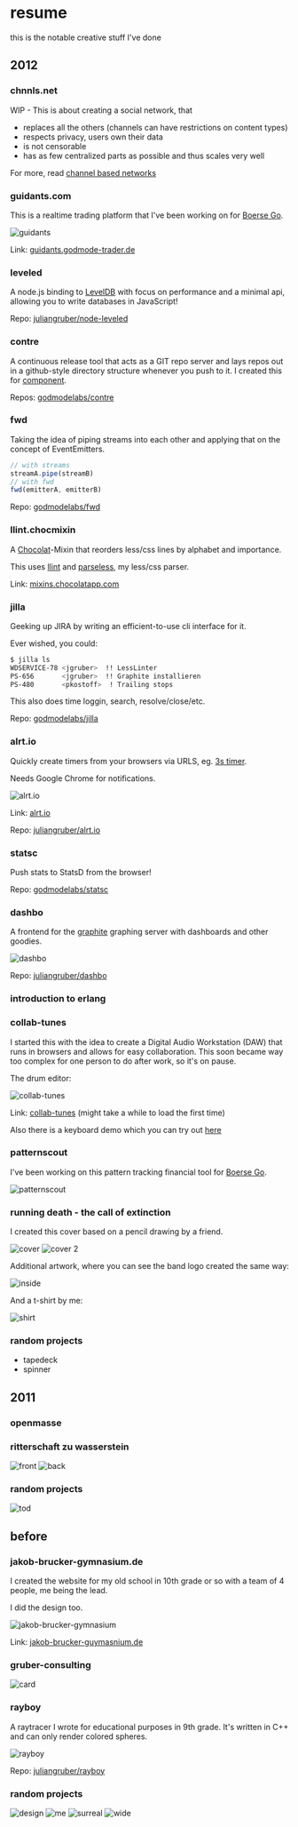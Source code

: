 # resume

this is the notable creative stuff I've done

## 2012

### chnnls.net

WIP - This is about creating a social network, that

* replaces all the others (channels can have restrictions on content types)
* respects privacy, users own their data
* is not censorable
* has as few centralized parts as possible and thus scales very well

For more, read [channel based networks](https://gist.github.com/4143091)

### guidants.com

This is a realtime trading platform that I've been working on for [Boerse Go](http://www.godmode-trader.de/).

![guidants](http://i.imgur.com/VhQ5I.png)

Link: [guidants.godmode-trader.de](http://guidants.godmode-trader.de/)

### leveled

A node.js binding to [LevelDB](http://code.google.com/p/leveldb/) with focus on performance and a minimal api,
allowing you to write databases in JavaScript!

Repo: [juliangruber/node-leveled](https://github.com/juliangruber/node-leveled)

### contre

A continuous release tool that acts as a GIT repo server and lays repos out in a github-style directory structure
whenever you push to it. I created this for [component](https://github.com/component/component).

Repos: [godmodelabs/contre](https://github.com/godmodelabs/contre)

### fwd

Taking the idea of piping streams into each other and applying that on the concept of EventEmitters.

```js
// with streams
streamA.pipe(streamB)
// with fwd
fwd(emitterA, emitterB)
```

Repo: [godmodelabs/fwd](https://github.com/godmodelabs/fwd)

### llint.chocmixin

A [Chocolat](http://chocolatapp.com/)-Mixin that reorders less/css lines by alphabet and importance.

This uses [llint](https://github.com/juliangruber/llint) and [parseless](https://github.com/juliangruber/parseless), my
less/css parser.

Link: [mixins.chocolatapp.com](http://mixins.chocolatapp.com/mixins/20/)

### jilla

Geeking up JIRA by writing an efficient-to-use cli interface for it.

Ever wished, you could:

```bash
$ jilla ls
WDSERVICE-78 <jgruber>  !! LessLinter
PS-656       <jgruber>  !! Graphite installieren
PS-480       <pkostoff>  ! Trailing stops
```

This also does time loggin, search, resolve/close/etc.

Repo: [godmodelabs/jilla](https://github.com/godmodelabs/jilla)

### alrt.io

Quickly create timers from your browsers via URLS, eg. [3s timer](http://alrt.io/3s).

Needs Google Chrome for notifications.

![alrt.io](http://i.imgur.com/v62bT.png)

Link: [alrt.io](http://alrt.io/)

Repo: [juliangruber/alrt.io](https://github.com/juliangruber/alrt.io)

### statsc

Push stats to StatsD from the browser!

Repo: [godmodelabs/statsc](https://github.com/godmodelabs/statsc)

### dashbo

A frontend for the [graphite](http://graphite.wikidot.com/) graphing server with dashboards and other goodies.

![dashbo](https://raw.github.com/juliangruber/dashbo/master/screenshots/dashbo-indicators.png)

Repo: [juliangruber/dashbo](https://github.com/juliangruber/dashbo)

### introduction to erlang

### collab-tunes

I started this with the idea to create a Digital Audio Workstation (DAW) that runs in browsers and allows for easy
collaboration. This soon became way too complex for one person to do after work, so it's on pause.

The drum editor:

![collab-tunes](http://i.imgur.com/NgVyX.png)

Link: [collab-tunes](http://glowing-waterfall-3782.herokuapp.com/) (might take a while to load the first time)

Also there is a keyboard demo which you can try out [here](http://juliangruber.com/synth.html)

### patternscout

I've been working on this pattern tracking financial tool for [Boerse Go](http://www.godmode-trader.de/).

![patternscout](http://i.imgur.com/vNrLh.png)

### running death - the call of extinction

I created this cover based on a pencil drawing by a friend.

![cover](http://juliangruber.com/images/running-death/cover-call-of-extinction.jpg)
![cover 2](http://i.imgur.com/Gv1i7.jpg)

Additional artwork, where you can see the band logo created the same way:

![inside](http://juliangruber.com/images/running-death/collage.jpg)

And a t-shirt by me:

![shirt](https://dl.dropbox.com/s/dultpww5r5y4unb/artwork_stripes_finalized.jpg)

### random projects

* tapedeck
* spinner

## 2011

### openmasse

### ritterschaft zu wasserstein

![front](https://dl.dropbox.com/s/1x1w2a0kp5v3cye/rzw-f.jpg)
![back](https://dl.dropbox.com/s/p6ymyybxkvx7pdn/rzw-g.jpg?dl=1)

### random projects

![tod](https://dl.dropbox.com/s/q6yd6m1gv0oyh9s/tod_wp_n.jpg)

## before

### jakob-brucker-gymnasium.de

I created the website for my old school in 10th grade or so with a team of 4 people, me being the lead.

I did the design too.

![jakob-brucker-gymnasium](http://juliangruber.com/images-full/jbg/home.png)

Link: [jakob-brucker-guymasnium.de](http://jakob-brucker-gymnasium.de/)

### gruber-consulting

![card](https://dl.dropbox.com/s/p4iqbknaa0605v8/vk_4.jpg)

### rayboy

A raytracer I wrote for educational purposes in 9th grade. It's written in C++ and can only render colored spheres.

![rayboy](http://i.imgur.com/oBHfn.png)

Repo: [juliangruber/rayboy](https://github.com/juliangruber/rayboy)

### random projects

![design](https://dl.dropbox.com/s/rsit9xhgfldn6xh/Screen%20Shot%202012-12-09%20at%2010.47.30%20AM.png)
![me](https://dl.dropbox.com/s/d8n5ksaj7amsb2p/657542_1272905483027l.jpg)
![surreal](https://dl.dropbox.com/s/pj85an8tyqqarno/5.jpg)
![wide](https://dl.dropbox.com/s/kg6ray02qrykldy/breit.png)